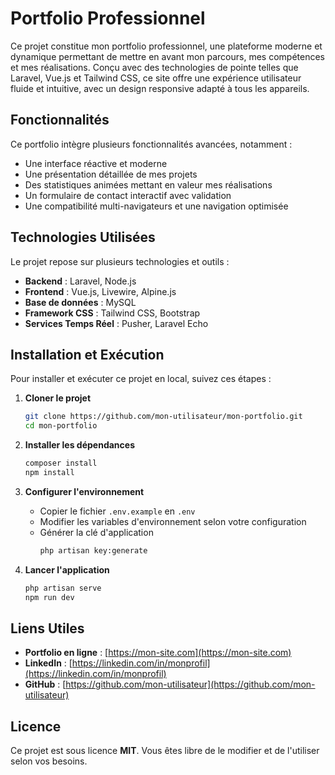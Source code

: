 # Portfolio Professionnel

Ce projet constitue mon portfolio professionnel, une plateforme moderne et dynamique permettant de mettre en avant mon parcours, mes compétences et mes réalisations. Conçu avec des technologies de pointe telles que Laravel, Vue.js et Tailwind CSS, ce site offre une expérience utilisateur fluide et intuitive, avec un design responsive adapté à tous les appareils.

## Fonctionnalités

Ce portfolio intègre plusieurs fonctionnalités avancées, notamment :
- Une interface réactive et moderne
- Une présentation détaillée de mes projets
- Des statistiques animées mettant en valeur mes réalisations
- Un formulaire de contact interactif avec validation
- Une compatibilité multi-navigateurs et une navigation optimisée

## Technologies Utilisées

Le projet repose sur plusieurs technologies et outils :
- **Backend** : Laravel, Node.js
- **Frontend** : Vue.js, Livewire, Alpine.js
- **Base de données** : MySQL
- **Framework CSS** : Tailwind CSS, Bootstrap
- **Services Temps Réel** : Pusher, Laravel Echo

## Installation et Exécution

Pour installer et exécuter ce projet en local, suivez ces étapes :

1. **Cloner le projet**
   ```sh
   git clone https://github.com/mon-utilisateur/mon-portfolio.git
   cd mon-portfolio
   ```

2. **Installer les dépendances**
   ```sh
   composer install
   npm install
   ```

3. **Configurer l'environnement**
   - Copier le fichier `.env.example` en `.env`
   - Modifier les variables d'environnement selon votre configuration
   - Générer la clé d'application
     ```sh
     php artisan key:generate
     ```

4. **Lancer l'application**
   ```sh
   php artisan serve
   npm run dev
   ```

## Liens Utiles

- **Portfolio en ligne** : [https://mon-site.com](https://mon-site.com)
- **LinkedIn** : [https://linkedin.com/in/monprofil](https://linkedin.com/in/monprofil)
- **GitHub** : [https://github.com/mon-utilisateur](https://github.com/mon-utilisateur)

## Licence

Ce projet est sous licence **MIT**. Vous êtes libre de le modifier et de l'utiliser selon vos besoins.
